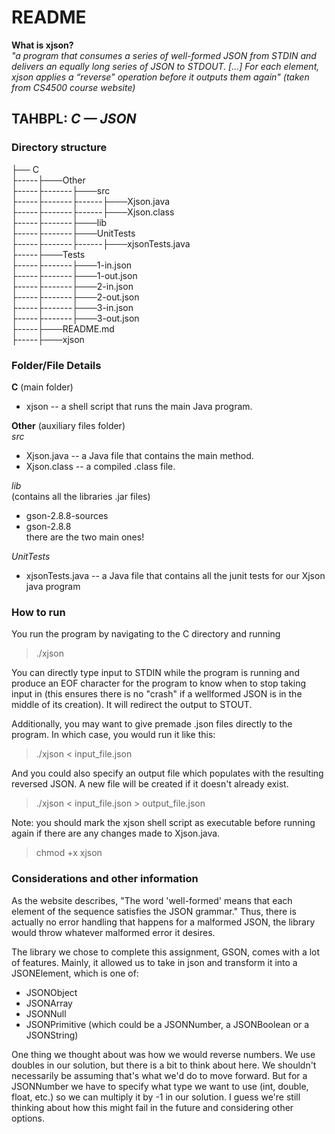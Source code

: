 # README #
**What is xjson?**  
*"a program that consumes a series of well-formed JSON from STDIN and delivers an equally long series of JSON to STDOUT. [...] For each element, xjson applies a “reverse” operation before it outputs them again" (taken from CS4500 course website)*
## TAHBPL:  *C — JSON* ##

### Directory structure ###
├── C  
├-----├───Other  
├-----├-------├───src  
├-----├-------├------├───Xjson.java  
├-----├-------├------├───Xjson.class  
├-----├-------├───lib  
├-----├-------├───UnitTests  
├-----├-------├------├───xjsonTests.java  
├-----├───Tests  
├-----├-------├───1-in.json  
├-----├-------├───1-out.json  
├-----├-------├───2-in.json  
├-----├-------├───2-out.json  
├-----├-------├───3-in.json  
├-----├-------├───3-out.json  
├-----├───README.md  
├-----├───xjson  

### Folder/File Details ###  
**C** (main folder)  
* xjson -- a shell script that runs the main Java program.  

**Other** (auxiliary files folder)  
*src*  
  * Xjson.java -- a Java file that contains the main method.   
  * Xjson.class -- a compiled .class file.   

*lib*  
(contains all the libraries .jar files)  
  * gson-2.8.8-sources  
  * gson-2.8.8  
  there are the two main ones!  

*UnitTests*  
  * xjsonTests.java -- a Java file that contains all the junit tests for our Xjson java program  

### How to run ###  
You run the program by navigating to the C directory and running 
> ./xjson

You can directly type input to STDIN while the program is running and produce an EOF character for the program to know when to stop
taking input in (this ensures there is no "crash" if a wellformed JSON is in the middle of its creation). It will redirect the output
to STOUT.  

Additionally, you may want to give premade .json files directly to the program. In which case, you would run it like this:  

> ./xjson < input_file.json 

And you could also specify an output file which populates with the resulting reversed JSON. A new file will be created if it doesn't already exist.  

> ./xjson < input_file.json > output_file.json

Note: you should mark the xjson shell script as executable before running again if there are any changes made to Xjson.java.  

> chmod +x xjson

### Considerations and other information ### 
As the website describes, "The word 'well-formed' means that each element of the sequence satisfies the JSON grammar." Thus, there is actually no error handling that happens for a malformed JSON, the library would throw whatever malformed error it desires. 

The library we chose to complete this assignment, GSON, comes with a lot of features. Mainly, it allowed us to take in json and transform it into a JSONElement, which is one of:
* JSONObject
* JSONArray
* JSONNull
* JSONPrimitive (which could be a JSONNumber, a JSONBoolean or a JSONString)

One thing we thought about was how we would reverse numbers. We use doubles in our solution, but there is a bit to think about here. We shouldn't necessarily be assuming that's what we'd do to move forward. But for a JSONNumber we have to specify what type we want to use (int, double, float, etc.) so we can multiply it by -1 in our solution. I guess we're still thinking about how this might fail in the future and considering other options. 
